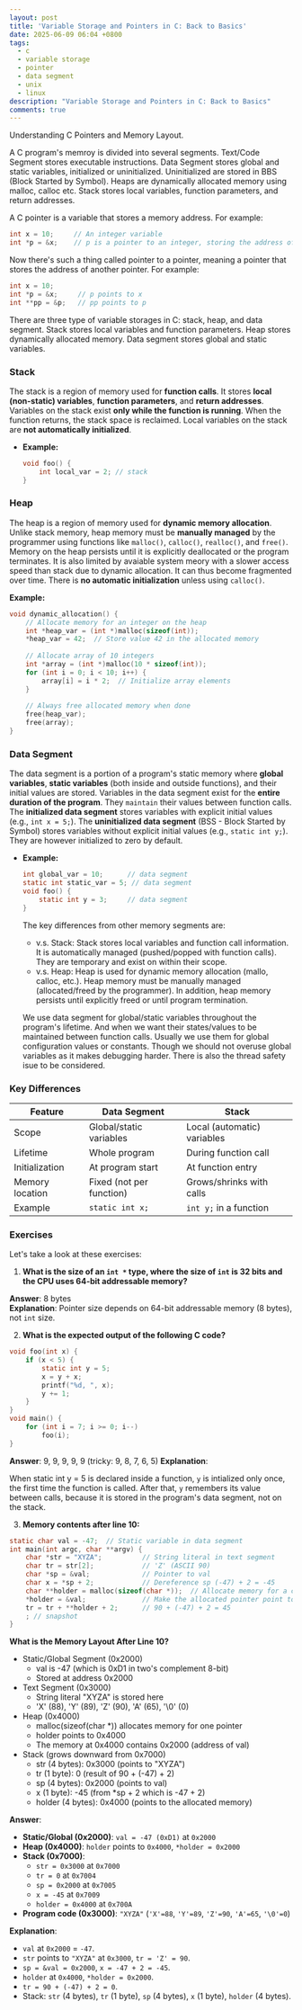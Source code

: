 ```yaml
---
layout: post
title: 'Variable Storage and Pointers in C: Back to Basics'
date: 2025-06-09 06:04 +0800
tags:
  - c
  - variable storage
  - pointer
  - data segment
  - unix
  - linux
description: "Variable Storage and Pointers in C: Back to Basics"
comments: true
---
```


Understanding C Pointers and Memory Layout.

A C program's memroy is divided into several segments.  Text/Code Segment stores executable instructions.  Data Segment stores global and static variables, initialized or uninitialized.  Uninitialized are stored in BBS (Block Started by Symbol).  Heaps are dynamically allocated memory using malloc, calloc etc. Stack stores local variables, function parameters, and return addresses.

A C pointer is a variable that stores a memory address.  For example:

```c
int x = 10;     // An integer variable
int *p = &x;    // p is a pointer to an integer, storing the address of x
```

Now there's such a thing called pointer to a pointer, meaning a pointer that stores the address of another pointer.  For example:

```c
int x = 10;
int *p = &x;     // p points to x
int **pp = &p;   // pp points to p
```

There are three type of variable storages in C: stack, heap, and data segment.  Stack stores local variables and function parameters.  Heap stores dynamically allocated memory.  Data segment stores global and static variables.


### Stack
The stack is a region of memory used for **function calls**. It stores **local (non-static) variables**, **function parameters**, and **return addresses**.    Variables on the stack exist **only while the function is running**. When the function returns, the stack space is reclaimed.  Local variables on the stack are **not automatically initialized**.
- **Example:**  
  ```c
  void foo() {
      int local_var = 2; // stack
  }
  ```

### Heap

The heap is a region of memory used for **dynamic memory allocation**. Unlike stack memory, heap memory must be **manually managed** by the programmer using functions like `malloc()`, `calloc()`, `realloc()`, and `free()`. Memory on the heap persists until it is explicitly deallocated or the program terminates.  It is also limited by avaiable system meory with a slower access speed than stack due to dynamic allocation.  It can thus become fragmented over time.  There is **no automatic initialization** unless using `calloc()`.

**Example:**
```c
void dynamic_allocation() {
    // Allocate memory for an integer on the heap
    int *heap_var = (int *)malloc(sizeof(int));
    *heap_var = 42;  // Store value 42 in the allocated memory
    
    // Allocate array of 10 integers
    int *array = (int *)malloc(10 * sizeof(int));
    for (int i = 0; i < 10; i++) {
        array[i] = i * 2;  // Initialize array elements
    }
    
    // Always free allocated memory when done
    free(heap_var);
    free(array);
}
```

### Data Segment

The data segment is a portion of a program's static memory where **global variables**, **static variables** (both inside and outside functions), and their initial values are stored.  Variables in the data segment exist for the **entire duration of the program**.  They `maintain` their values between function calls.  The **initialized data segment** stores variables with explicit initial values (e.g., `int x = 5;`).  The **uninitialized data segment** (BSS - Block Started by Symbol) stores variables without explicit initial values (e.g., `static int y;`).  They are however initialized to zero by default.

- **Example:**  
  ```c
  int global_var = 10;      // data segment
  static int static_var = 5; // data segment
  void foo() {
      static int y = 3;     // data segment
  }
  ```

  The key differences from other memory segments are:
  - v.s. Stack: Stack stores local variables and function call information.  It is automatically managed (pushed/popped with function calls).  They are temporary and exist on within their scope.
  - v.s. Heap: Heap is used for dynamic memory allocation (mallo, calloc, etc.).  Heap memory must be manually managed (allocated/freed by the programmer).  In addition, heap memory persists until explicitly freed or until program termination.

  We use data segment for global/static variables throughout the program's lifetime.  And when we want their states/values to be maintained between function calls.  Usually we use them for global configuration values or constants.  Though we should not overuse global variables as it makes debugging harder.  There is also the thread safety isue to be considered.

### Key Differences

| Feature         | Data Segment                | Stack                        |
|-----------------|----------------------------|------------------------------|
| Scope           | Global/static variables     | Local (automatic) variables  |
| Lifetime        | Whole program               | During function call         |
| Initialization  | At program start            | At function entry            |
| Memory location | Fixed (not per function)    | Grows/shrinks with calls     |
| Example         | `static int x;`            | `int y;` in a function       |

### Exercises
Let's take a look at these exercises:

1. **What is the size of an `int *` type, where the size of `int` is 32 bits and the CPU uses 64-bit addressable memory?**

**Answer**: 8 bytes  
**Explanation**: Pointer size depends on 64-bit addressable memory (8 bytes), not `int` size.


2. **What is the expected output of the following C code?**

```c
void foo(int x) {
    if (x < 5) {
        static int y = 5;
        x = y + x;
        printf("%d, ", x);
        y += 1;
    }
}
void main() {
    for (int i = 7; i >= 0; i--)
        foo(i);
}
```

**Answer**: 9, 9, 9, 9, 9 (tricky: 9, 8, 7, 6, 5)
**Explanation**: 

When static int y = 5 is declared inside a function, `y` is intialized only once, the first time the function is called.  After that, `y` remembers its value between calls, because it is stored in the program's data segment, not on the stack.


3. **Memory contents after line 10:**

```c
static char val = -47;  // Static variable in data segment
int main(int argc, char **argv) {
    char *str = "XYZA";          // String literal in text segment
    char tr = str[2];            // 'Z' (ASCII 90)
    char *sp = &val;             // Pointer to val
    char x = *sp + 2;            // Dereference sp (-47) + 2 = -45
    char **holder = malloc(sizeof(char *));  // Allocate memory for a char pointer
    *holder = &val;              // Make the allocated pointer point to val
    tr = tr + **holder + 2;      // 90 + (-47) + 2 = 45
    ; // snapshot
}
``` 

**What is the Memory Layout After Line 10?**

- Static/Global Segment (0x2000)
  - val is -47 (which is 0xD1 in two's complement 8-bit)
  - Stored at address 0x2000
- Text Segment (0x3000)
  - String literal "XYZA" is stored here
  - 'X' (88), 'Y' (89), 'Z' (90), 'A' (65), '\0' (0)
- Heap (0x4000)
  - malloc(sizeof(char *)) allocates memory for one pointer
  - holder points to 0x4000
  - The memory at 0x4000 contains 0x2000 (address of val)
- Stack (grows downward from 0x7000)
  - str (4 bytes): 0x3000 (points to "XYZA")
  - tr (1 byte): 0 (result of 90 + (-47) + 2)
  - sp (4 bytes): 0x2000 (points to val)
  - x (1 byte): -45 (from *sp + 2 which is -47 + 2)
  - holder (4 bytes): 0x4000 (points to the allocated memory)

**Answer**:  
- **Static/Global (0x2000)**: `val = -47 (0xD1)` at `0x2000`  
- **Heap (0x4000)**: `holder` points to `0x4000`, `*holder = 0x2000`  
- **Stack (0x7000)**:  
  - `str = 0x3000` at `0x7000`  
  - `tr = 0` at `0x7004`  
  - `sp = 0x2000` at `0x7005`  
  - `x = -45` at `0x7009`  
  - `holder = 0x4000` at `0x700A`  
- **Program code (0x3000)**: `"XYZA"` (`'X'=88`, `'Y'=89`, `'Z'=90`, `'A'=65`, `'\0'=0`)  

**Explanation**:  
- `val` at `0x2000` = `-47`.  
- `str` points to `"XYZA"` at `0x3000`, `tr = 'Z' = 90`.  
- `sp = &val = 0x2000`, `x = -47 + 2 = -45`.  
- `holder` at `0x4000`, `*holder = 0x2000`.  
- `tr = 90 + (-47) + 2 = 0`.  
- Stack: `str` (4 bytes), `tr` (1 byte), `sp` (4 bytes), `x` (1 byte), `holder` (4 bytes).
